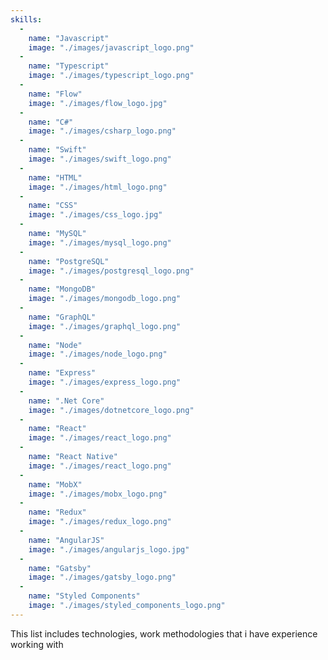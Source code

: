 ```yaml
---
skills:
  -
    name: "Javascript"
    image: "./images/javascript_logo.png"
  -
    name: "Typescript"
    image: "./images/typescript_logo.png"
  -
    name: "Flow"
    image: "./images/flow_logo.jpg"
  -
    name: "C#"
    image: "./images/csharp_logo.png"
  -
    name: "Swift"
    image: "./images/swift_logo.png"
  -
    name: "HTML"
    image: "./images/html_logo.png"
  -
    name: "CSS"
    image: "./images/css_logo.jpg"
  -
    name: "MySQL"
    image: "./images/mysql_logo.png"
  -
    name: "PostgreSQL"
    image: "./images/postgresql_logo.png"
  -
    name: "MongoDB"
    image: "./images/mongodb_logo.png"
  -
    name: "GraphQL"
    image: "./images/graphql_logo.png"
  -
    name: "Node"
    image: "./images/node_logo.png"
  -
    name: "Express"
    image: "./images/express_logo.png"
  -
    name: ".Net Core"
    image: "./images/dotnetcore_logo.png"
  -
    name: "React"
    image: "./images/react_logo.png"
  -
    name: "React Native"
    image: "./images/react_logo.png"
  -
    name: "MobX"
    image: "./images/mobx_logo.png"
  -
    name: "Redux"
    image: "./images/redux_logo.png"
  -
    name: "AngularJS"
    image: "./images/angularjs_logo.jpg"
  -
    name: "Gatsby"
    image: "./images/gatsby_logo.png"
  -
    name: "Styled Components"
    image: "./images/styled_components_logo.png"
---
```


This list includes technologies, work methodologies that i have experience working with